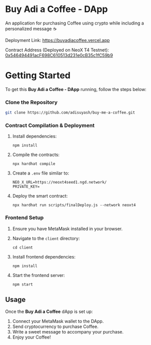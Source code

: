 # Buy Adi a Coffee - DApp

An application for purchasing Coffee using crypto while including a personalized message ☕️


Deployment Link: https://buyadiacoffee.vercel.app

Contract Address (Deployed on NeoX T4 Testnet): [0x546494491acF698C610513d231e0cB35c1fC59b9](https://xt4scan.ngd.network/address/0x546494491acF698C610513d231e0cB35c1fC59b9)

# Getting Started

To get this **Buy Adi a Coffee - DApp** running, follow the steps below:

### Clone the Repository
   ```bash
   git clone https://github.com/adisuyash/buy-me-a-coffee.git
   ```

### Contract Compilation & Deployment

1. Install dependencies:
   ```
   npm install
   ```

2. Compile the contracts:
   ```
   npx hardhat compile
   ```

3. Create a `.env` file similar to:

   ```
   NEO_X_URL=https://neoxt4seed1.ngd.network/
   PRIVATE_KEY=
   ```

4. Deploy the smart contract:
   ```
   npx hardhat run scripts/finalDeploy.js --network neoxt4
   ```

### Frontend Setup

1. Ensure you have MetaMask installed in your browser.

2. Navigate to the `client` directory:
   ```
   cd client
   ```

3. Install frontend dependencies:

   ```
   npm install
   ```

4. Start the frontend server:

   ```
   npm start
   ```


## Usage

Once the **Buy Adi a Coffee** dApp is set up:

1. Connect your MetaMask wallet to the DApp.
2. Send cryptocurrency to purchase Coffee.
3. Write a sweet message to accompany your purchase.
4. Enjoy your Coffee!
